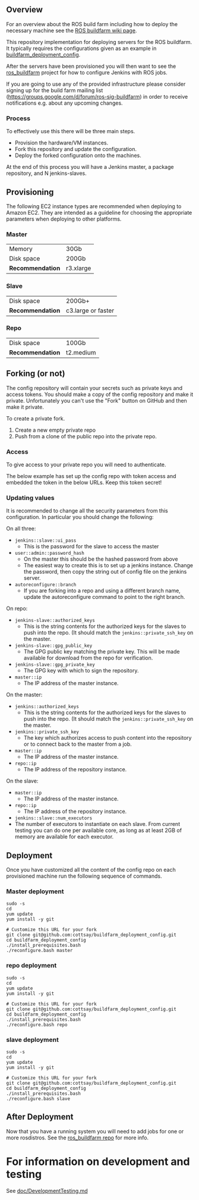 ## Overview

For an overview about the ROS build farm including how to deploy the necessary
machine see the [ROS buildfarm wiki page](http://wiki.ros.org/buildfarm).


This repository implementation for deploying servers for the ROS buildfarm.
It typically requires the configurations given as an example in  [buildfarm_deployment_config](https://github.com/ros-infrastructure/buildfarm_deployment_config).

After the servers have been provisioned you will then want to see the [ros_buildfarm](https://github.com/ros-infrastructure/ros_buildfarm) project for how to configure Jenkins with ROS jobs.

If you are going to use any of the provided infrastructure please consider
signing up for the build farm mailing list
(https://groups.google.com/d/forum/ros-sig-buildfarm) in order to receive
notifications e.g. about any upcoming changes.

### Process

To effectively use this there will be three main steps.
* Provision the hardware/VM instances.
* Fork this repository and update the configuration.
* Deploy the forked configuration onto the machines.

At the end of this process you will have a Jenkins master, a package repository, and N jenkins-slaves.

## Provisioning

The following EC2 instance types are recommended when deploying to Amazon EC2.
They are intended as a guideline for choosing the appropriate parameters when deploying to other platforms.

### Master

<table>
<tr><td>Memory</td><td>30Gb</td></tr>
<tr><td>Disk space</td><td>200Gb</td></tr>
<tr><td><strong>Recommendation</strong></td><td>r3.xlarge</td></tr>
</table>

### Slave

<table>
<tr><td>Disk space</td><td>200Gb+</td></tr>
<tr><td><strong>Recommendation</strong></td><td>c3.large or faster</td></tr>
</table>

### Repo

<table>
<tr><td>Disk space</td><td>100Gb</td></tr>
<tr><td><strong>Recommendation</strong></td><td>t2.medium</td></tr>
</table>

## Forking (or not)

The config repository will contain your secrets such as private keys and access tokens.
You should make a copy of the config repository and make it private.
Unfortunately you can't use the "Fork" button on GitHub and then make it private.

To create a private fork.

1. Create a new empty private repo
1. Push from a clone of the public repo into the private repo.

### Access

To give access to your private repo you will need to authenticate.

The below example has set up the config repo with token access and embedded the token in the below URLs.
Keep this token secret!

### Updating values

It is recommended to change all the security parameters from this configuration.
In particular you should change the following:

On all three:
* `jenkins::slave::ui_pass`
  * This is the password for the slave to access the master
* `user::admin::password_hash`
  * On the master this should be the hashed password from above
  * The easiest way to create this is to set up a jenkins instance. Change the password, then copy the string out of config file on the jenkins server.
* `autoreconfigure::branch`
  * If you are forking into a repo and using a different branch name, update the autoreconfigure command to point to the right branch.

On repo:
* `jenkins-slave::authorized_keys`
  * This is the string contents for the authorized keys for the slaves to push into the repo. (It should match the `jenkins::private_ssh_key` on the master.
* `jenkins-slave::gpg_public_key`
  * The GPG public key matching the private key. This will be made available for download from the repo for verification.
* `jenkins-slave::gpg_private_key`
  * The GPG key with which to sign the repository.
* `master::ip`
  * The IP address of the master instance.

On the master:
* `jenkins::authorized_keys`
  * This is the string contents for the authorized keys for the slaves to push into the repo. (It should match the `jenkins::private_ssh_key` on the master.
* `jenkins::private_ssh_key`
  * The key which authorizes access to push content into the repository or to connect back to the master from a job.
* `master::ip`
  * The IP address of the master instance.
* `repo::ip`
  * The IP address of the repository instance.

On the slave:
* `master::ip`
  * The IP address of the master instance.
* `repo::ip`
  * The IP address of the repository instance.
* `jenkins::slave::num_executors`
 * The number of executors to instantiate on each slave.
   From current testing you can do one per available core, as long as at least 2GB of memory are available for each executor.


## Deployment

Once you have customized all the content of the config repo on each provisioned machine run the following sequence of commands.

### Master deployment

    sudo -s
    cd
    yum update
    yum install -y git

    # Customize this URL for your fork
    git clone git@github.com:cottsay/buildfarm_deployment_config.git
    cd buildfarm_deployment_config
    ./install_prerequisites.bash
    ./reconfigure.bash master


### repo deployment

    sudo -s
    cd
    yum update
    yum install -y git

    # Customize this URL for your fork
    git clone git@github.com:cottsay/buildfarm_deployment_config.git
    cd buildfarm_deployment_config
    ./install_prerequisites.bash
    ./reconfigure.bash repo

### slave deployment

    sudo -s
    cd
    yum update
    yum install -y git

    # Customize this URL for your fork
    git clone git@github.com:cottsay/buildfarm_deployment_config.git
    cd buildfarm_deployment_config
    ./install_prerequisites.bash
    ./reconfigure.bash slave

## After Deployment

Now that you have a running system you will need to add jobs for one or more rosdistros.
See the [ros_buildfarm repo](https://github.com/ros-infrastructure/ros_buildfarm) for more info.

# For information on development and testing

See [doc/DevelopmentTesting.md](doc/DevelopmentTesting.md)
